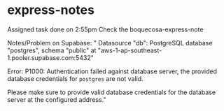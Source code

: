 ﻿# express-notes

Assigned task done on 2:55pm
Check the boquecosa-express-note

Notes/Problem on Supabase: 
" Datasource "db": PostgreSQL database "postgres", schema "public" at "aws-1-ap-southeast-1.pooler.supabase.com:5432"

Error: P1000: Authentication failed against database server, the provided database credentials for `postgres` are not valid.

Please make sure to provide valid database credentials for the database server at the configured address."

